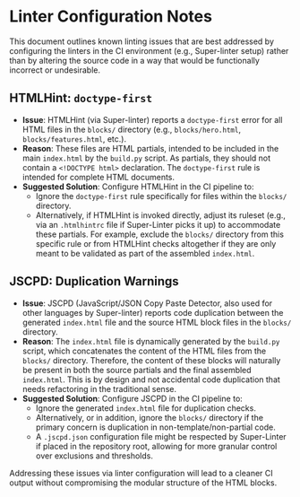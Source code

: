 # Linter Configuration Notes

This document outlines known linting issues that are best addressed by configuring the linters in the CI environment (e.g., Super-linter setup) rather than by altering the source code in a way that would be functionally incorrect or undesirable.

## HTMLHint: `doctype-first`

-   **Issue**: HTMLHint (via Super-linter) reports a `doctype-first` error for all HTML files in the `blocks/` directory (e.g., `blocks/hero.html`, `blocks/features.html`, etc.).
-   **Reason**: These files are HTML partials, intended to be included in the main `index.html` by the `build.py` script. As partials, they should not contain a `<!DOCTYPE html>` declaration. The `doctype-first` rule is intended for complete HTML documents.
-   **Suggested Solution**: Configure HTMLHint in the CI pipeline to:
    -   Ignore the `doctype-first` rule specifically for files within the `blocks/` directory.
    -   Alternatively, if HTMLHint is invoked directly, adjust its ruleset (e.g., via an `.htmlhintrc` file if Super-Linter picks it up) to accommodate these partials. For example, exclude the `blocks/` directory from this specific rule or from HTMLHint checks altogether if they are only meant to be validated as part of the assembled `index.html`.

## JSCPD: Duplication Warnings

-   **Issue**: JSCPD (JavaScript/JSON Copy Paste Detector, also used for other languages by Super-linter) reports code duplication between the generated `index.html` file and the source HTML block files in the `blocks/` directory.
-   **Reason**: The `index.html` file is dynamically generated by the `build.py` script, which concatenates the content of the HTML files from the `blocks/` directory. Therefore, the content of these blocks will naturally be present in both the source partials and the final assembled `index.html`. This is by design and not accidental code duplication that needs refactoring in the traditional sense.
-   **Suggested Solution**: Configure JSCPD in the CI pipeline to:
    -   Ignore the generated `index.html` file for duplication checks.
    -   Alternatively, or in addition, ignore the `blocks/` directory if the primary concern is duplication in non-template/non-partial code.
    -   A `.jscpd.json` configuration file might be respected by Super-Linter if placed in the repository root, allowing for more granular control over exclusions and thresholds.

Addressing these issues via linter configuration will lead to a cleaner CI output without compromising the modular structure of the HTML blocks.
